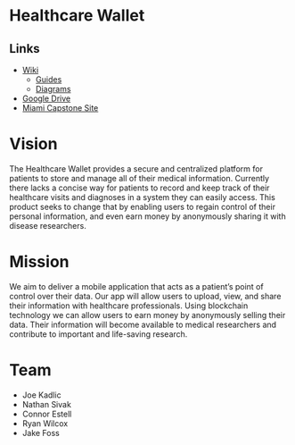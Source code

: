 # Healthcare Wallet

## Links

* [Wiki](https://github.com/Healthcare-Wallet/wallet/tree/main/wiki)
  * [Guides](https://github.com/Healthcare-Wallet/wallet/tree/main/wiki/guides)
  * [Diagrams](https://github.com/Healthcare-Wallet/wallet/tree/main/wiki/diagrams)
* [Google Drive](https://drive.google.com/drive/folders/1_yls1vmtaeNswSYSHJ6Jh7a6XzPyydkQ?usp=share_link)
* [Miami Capstone Site](https://sites.miamioh.edu/cse-senior-design-expo/2023/04/healthcare-wallet/)

# Vision

The Healthcare Wallet provides a secure and centralized platform for patients to store and manage all of their medical information. Currently there lacks a concise way for patients to record and keep track of their healthcare visits and diagnoses in a system they can easily access. This product seeks to change that by enabling users to regain control of their personal information, and even earn money by anonymously sharing it with disease researchers.

# Mission

We aim to deliver a mobile application that acts as a patient’s point of control over their data. Our app will allow users to upload, view, and share their information with healthcare professionals. Using blockchain technology we can allow users to earn money by anonymously selling their data. Their information will become available to medical researchers and contribute to important and life-saving research.

# Team

* Joe Kadlic
* Nathan Sivak
* Connor Estell
* Ryan Wilcox
* Jake Foss
